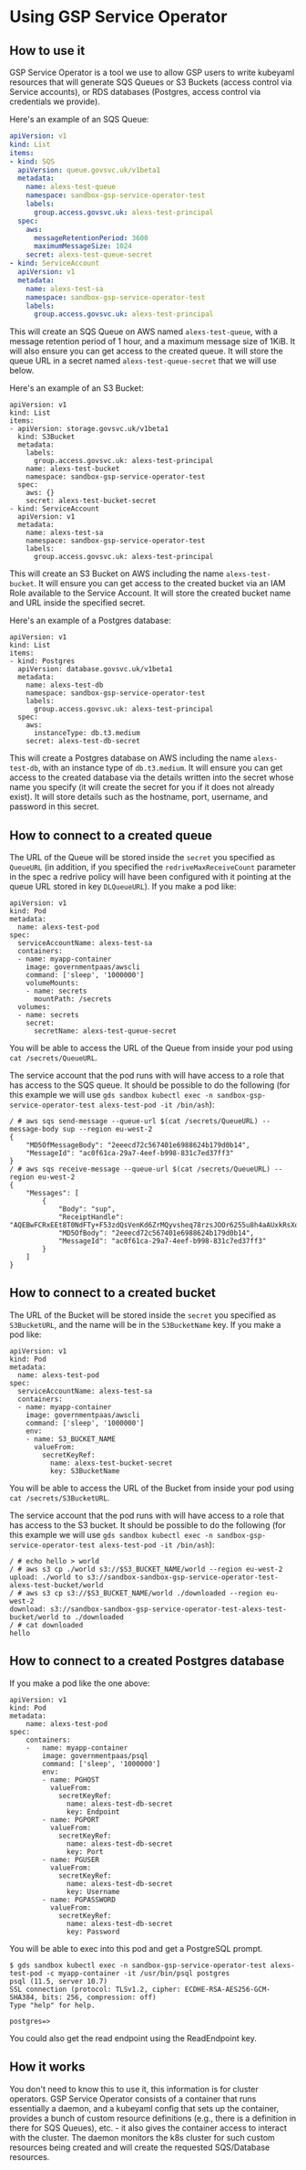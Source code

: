 # Using GSP Service Operator

## How to use it
GSP Service Operator is a tool we use to allow GSP users to write kubeyaml resources that will generate SQS Queues or S3 Buckets (access control via Service accounts), or RDS databases (Postgres, access control via credentials we provide).

Here's an example of an SQS Queue:
```yaml
apiVersion: v1
kind: List
items:
- kind: SQS
  apiVersion: queue.govsvc.uk/v1beta1
  metadata:
    name: alexs-test-queue
    namespace: sandbox-gsp-service-operator-test
    labels:
      group.access.govsvc.uk: alexs-test-principal
  spec:
    aws:
      messageRetentionPeriod: 3600
      maximumMessageSize: 1024
    secret: alexs-test-queue-secret
- kind: ServiceAccount
  apiVersion: v1
  metadata:
    name: alexs-test-sa
    namespace: sandbox-gsp-service-operator-test
    labels:
      group.access.govsvc.uk: alexs-test-principal
```
This will create an SQS Queue on AWS named `alexs-test-queue`, with a message retention period of 1 hour, and a maximum message size of 1KiB. It will also ensure you can get access to the created queue. It will store the queue URL in a secret named `alexs-test-queue-secret` that we will use below.

Here's an example of an S3 Bucket:

```
apiVersion: v1
kind: List
items:
- apiVersion: storage.govsvc.uk/v1beta1
  kind: S3Bucket
  metadata:
    labels:
      group.access.govsvc.uk: alexs-test-principal
    name: alexs-test-bucket
    namespace: sandbox-gsp-service-operator-test
  spec:
    aws: {}
    secret: alexs-test-bucket-secret
- kind: ServiceAccount
  apiVersion: v1
  metadata:
    name: alexs-test-sa
    namespace: sandbox-gsp-service-operator-test
    labels:
      group.access.govsvc.uk: alexs-test-principal
```

This will create an S3 Bucket on AWS including the name `alexs-test-bucket`. It will ensure you can get access to the created bucket via an IAM Role available to the Service Account. It will store the created bucket name and URL inside the specified secret.

Here's an example of a Postgres database:

```
apiVersion: v1
kind: List
items:
- kind: Postgres
  apiVersion: database.govsvc.uk/v1beta1
  metadata:
    name: alexs-test-db
    namespace: sandbox-gsp-service-operator-test
    labels:
      group.access.govsvc.uk: alexs-test-principal
  spec:
    aws:
      instanceType: db.t3.medium
    secret: alexs-test-db-secret
```

This will create a Postgres database on AWS including the name `alexs-test-db`, with an instance type of `db.t3.medium`. It will ensure you can get access to the created database via the details written into the secret whose name you specify (it will create the secret for you if it does not already exist). It will store details such as the hostname, port, username, and password in this secret.

## How to connect to a created queue

The URL of the Queue will be stored inside the `secret` you specified as `QueueURL` (in addition, if you specified the `redriveMaxReceiveCount` parameter in the spec a redrive policy will have been configured with it pointing at the queue URL stored in key `DLQueueURL`). If you make a pod like:
```
apiVersion: v1
kind: Pod
metadata:
  name: alexs-test-pod
spec:
  serviceAccountName: alexs-test-sa
  containers:
  - name: myapp-container
    image: governmentpaas/awscli
    command: ['sleep', '1000000']
    volumeMounts:
    - name: secrets
      mountPath: /secrets
  volumes:
  - name: secrets
    secret:
      secretName: alexs-test-queue-secret
```

You will be able to access the URL of the Queue from inside your pod using `cat /secrets/QueueURL`.

The service account that the pod runs with will have access to a role that has access to the SQS queue. It should be possible to do the following (for this example we will use `gds sandbox kubectl exec -n sandbox-gsp-service-operator-test alexs-test-pod -it /bin/ash`):

```
/ # aws sqs send-message --queue-url $(cat /secrets/QueueURL) --message-body sup --region eu-west-2
{
    "MD5OfMessageBody": "2eeecd72c567401e6988624b179d0b14",
    "MessageId": "ac0f61ca-29a7-4eef-b998-831c7ed37ff3"
}
/ # aws sqs receive-message --queue-url $(cat /secrets/QueueURL) --region eu-west-2
{
    "Messages": [
        {
            "Body": "sup",
            "ReceiptHandle": "AQEBwFCRxEEt8T0NdFTy+F53zdQsVenKd6ZrMQyvsheq78rzsJOOr6255u8h4aAUxkRsXo9DKBxM3jI+fNcRPVEtNtfQqacdaJfYcxBs9rp0ogmHUpvfMCO27tjfUl5jqK3EEQ8fUG1SlDrOR22OwTZ73w2piZP7w6AWwEU5ohujVmcC6O/q44gI651lXP1HNHW9ZCMPtQdy0rdGtqpa/gcW8E2WYk7IvHD3SgSSzGkhMldT+VoPswNO1KEonjvP2DsJpiqlxacvmE4WHoxMlEufqNgYdxgSntKdAsig5/mRfjdqKuA39xe5X6gW7C9/8p7+I1UklO1rbPGcqNlssWqEuovHfqS+bpOGz2RvUxRNBTEkAKT+k7JRIPU9fJ5Y4OhmhbrMqQuv5x3U7jofTxTkESfmeibASfF1kAOx3+QmT6Mz0PF6C84vTy+lsMDZkKod+y4f8YYuvZvTJGOSMwP1fg==",
            "MD5OfBody": "2eeecd72c567401e6988624b179d0b14",
            "MessageId": "ac0f61ca-29a7-4eef-b998-831c7ed37ff3"
        }
    ]
}
```

## How to connect to a created bucket

The URL of the Bucket will be stored inside the `secret` you specified as `S3BucketURL`, and the name will be in the `S3BucketName` key. If you make a pod like:
```
apiVersion: v1
kind: Pod
metadata:
  name: alexs-test-pod
spec:
  serviceAccountName: alexs-test-sa
  containers:
  - name: myapp-container
    image: governmentpaas/awscli
    command: ['sleep', '1000000']
    env:
    - name: S3_BUCKET_NAME
      valueFrom:
        secretKeyRef:
          name: alexs-test-bucket-secret
          key: S3BucketName
```

You will be able to access the URL of the Bucket from inside your pod using `cat /secrets/S3BucketURL`.

The service account that the pod runs with will have access to a role that has access to the S3 bucket. It should be possible to do the following (for this example we will use `gds sandbox kubectl exec -n sandbox-gsp-service-operator-test alexs-test-pod -it /bin/ash`):

```
/ # echo hello > world
/ # aws s3 cp ./world s3://$S3_BUCKET_NAME/world --region eu-west-2
upload: ./world to s3://sandbox-sandbox-gsp-service-operator-test-alexs-test-bucket/world
/ # aws s3 cp s3://$S3_BUCKET_NAME/world ./downloaded --region eu-west-2
download: s3://sandbox-sandbox-gsp-service-operator-test-alexs-test-bucket/world to ./downloaded
/ # cat downloaded
hello
```

## How to connect to a created Postgres database

If you make a pod like the one above:

```
apiVersion: v1
kind: Pod
metadata:
    name: alexs-test-pod
spec:
    containers:
    -   name: myapp-container
        image: governmentpaas/psql
        command: ['sleep', '1000000']
        env:
        - name: PGHOST
          valueFrom:
            secretKeyRef:
              name: alexs-test-db-secret
              key: Endpoint
        - name: PGPORT
          valueFrom:
            secretKeyRef:
              name: alexs-test-db-secret
              key: Port
        - name: PGUSER
          valueFrom:
            secretKeyRef:
              name: alexs-test-db-secret
              key: Username
        - name: PGPASSWORD
          valueFrom:
            secretKeyRef:
              name: alexs-test-db-secret
              key: Password
```

You will be able to exec into this pod and get a PostgreSQL prompt.

```
$ gds sandbox kubectl exec -n sandbox-gsp-service-operator-test alexs-test-pod -c myapp-container -it /usr/bin/psql postgres
psql (11.5, server 10.7)
SSL connection (protocol: TLSv1.2, cipher: ECDHE-RSA-AES256-GCM-SHA384, bits: 256, compression: off)
Type "help" for help.

postgres=>
```

You could also get the read endpoint using the ReadEndpoint key.

## How it works
You don't need to know this to use it, this information is for cluster operators.
GSP Service Operator consists of a container that runs essentially a daemon, and a kubeyaml config that sets up the container, provides a bunch of custom resource definitions (e.g., there is a definition in there for SQS Queues), etc. - it also gives the container access to interact with the cluster.
The daemon monitors the k8s cluster for such custom resources being created and will create the requested SQS/Database resources.
